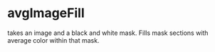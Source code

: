 # avgImageFill
takes an image and a black and white mask. Fills mask sections with average color within that mask.
